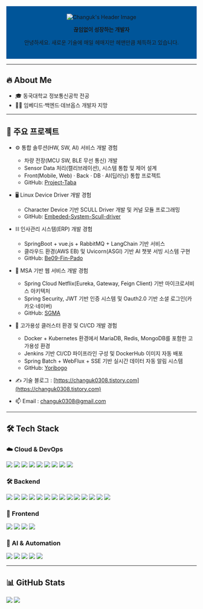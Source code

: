 <!-- 프로필 헤더 -->
<div align="center" style="background-color: #005599; padding: 20px; text-align: center;">
  <img src="https://capsule-render.vercel.app/api?type=Venom&color=005599&height=150&section=header&text=Hello%20World!%20I'm%20Changuk&animation=fadeIn&fontColor=333333&fontSize=40" alt="Changuk's Header Image"/>
<p><b>끊임없이 성장하는 개발자</b></p>
<p>안녕하세요. 새로운 기술에 매일 헤매지만 헤맨만큼 체득하고 있습니다.</p>
</div>

---

## 🔥 About Me
- 🎓 동국대학교 정보통신공학 전공  
- 👨‍💻 임베디드·백엔드·데브옵스 개발자 지망

---

## 📌 주요 프로젝트
- ⚙️ 통합 솔루션(HW, SW, AI) 서비스 개발 경험  
  - 차량 전장(MCU SW, BLE 무선 통신) 개발
  - Sensor Data 처리(캘리브레이션), 시스템 통합 및 제어 설계
  - Front(Mobile, Web) · Back · DB · AI(딥러닝) 통합 프로젝트  
  - GitHub: [Project-Taba](https://github.com/Project-Taba)  

- 🖥️ Linux Device Driver 개발 경험  
  - Character Device 기반 SCULL Driver 개발 및 커널 모듈 프로그래밍  
  - GitHub: [Embeded-System-Scull-driver](https://github.com/Chochanguk/Embeded-System-Scull-driver)

- ⛓️ 인사관리 시스템(ERP) 개발 경험 
  - SpringBoot + vue.js + RabbitMQ + LangChain 기반 서비스
  - 클라우드 환경(AWS EB) 및 Uvicorn(ASGI) 기반 AI 챗봇 서빙 시스템 구현
  - GitHub: [Be09-Fin-Pado](https://github.com/Be09-Fin-Pado)
    
- 🧩 MSA 기반 웹 서비스 개발 경험 
  - Spring Cloud Netflix(Eureka, Gateway, Feign Client) 기반 마이크로서비스 아키텍처
  - Spring Security, JWT 기반 인증 시스템 및 Oauth2.0 기반 소셜 로그인(카카오·네이버)
  - GitHub: [SGMA](https://github.com/Spring-Cooler)
  
- 🧠 고가용성 클러스터 환경 및 CI/CD 개발 경험
  - Docker + Kubernetes 환경에서 MariaDB, Redis, MongoDB를 포함한 고가용성 환경
  - Jenkins 기반 CI/CD 파이프라인 구성 및 DockerHub 이미지 자동 배포
  - Spring Batch + WebFlux + SSE 기반 실시간 데이터 자동 알림 시스템
  - GitHub: [Yoribogo](https://github.com/hanwha-be09-4vengers)

- ✍️ 기술 블로그 : [https://changuk0308.tistory.com](https://changuk0308.tistory.com)  
- 📫 Email : changuk0308@gmail.com  

---

## 🛠 Tech Stack

### ☁️ Cloud & DevOps  
<div align="left">
<img src="https://img.shields.io/badge/Docker-2496ED?style=flat-square&logo=docker&logoColor=white"/>  
<img src="https://img.shields.io/badge/Kubernetes-326CE5?style=flat-square&logo=kubernetes&logoColor=white"/>  
<img src="https://img.shields.io/badge/Nginx-009639?style=flat-square&logo=nginx&logoColor=white"/>  
<img src="https://img.shields.io/badge/Jenkins-D24939?style=flat-square&logo=jenkins&logoColor=white"/>  
<img src="https://img.shields.io/badge/GitHub Actions-2088FF?style=flat-square&logo=githubactions&logoColor=white"/>  
<img src="https://img.shields.io/badge/AWS Beanstalk-232F3E?style=flat-square&logo=amazonaws&logoColor=white"/>  
<img src="https://img.shields.io/badge/Load Balancer-232F3E?style=flat-square&logo=amazonaws&logoColor=white"/>  
<img src="https://img.shields.io/badge/NAT Gateway-232F3E?style=flat-square&logo=amazonaws&logoColor=white"/>  
<img src="https://img.shields.io/badge/Internet Gateway-232F3E?style=flat-square&logo=amazonaws&logoColor=white"/>  
</div>

  

### 🛠️ Backend  
<div align="left">
<img src="https://img.shields.io/badge/SpringBoot-6DB33F?style=flat-square&logo=springboot&logoColor=white"/>  
<img src="https://img.shields.io/badge/JPA-007396?style=flat-square&logo=spring&logoColor=white"/>  
<img src="https://img.shields.io/badge/MyBatis-0052CC?style=flat-square&logo=databricks&logoColor=white"/>  
<img src="https://img.shields.io/badge/QueryDSL-6DB33F?style=flat-square&logo=spring&logoColor=white"/>  
<img src="https://img.shields.io/badge/SpringSecurity-6DB33F?style=flat-square&logo=springsecurity&logoColor=white"/>  
<img src="https://img.shields.io/badge/SpringBatch-6DB33F?style=flat-square&logo=spring&logoColor=white"/>  
<img src="https://img.shields.io/badge/SpringCloudNetflix-46B749?style=flat-square&logo=spring&logoColor=white"/>
<img src="https://img.shields.io/badge/SpringWebFlux-0DBD8B?style=flat-square&logo=spring&logoColor=white"/> 
<img src="https://img.shields.io/badge/SpringWebSocket-6DB33F?style=flat-square&logo=spring&logoColor=white"/>  
<img src="https://img.shields.io/badge/STOMP-800000?style=flat-square&logo=apachekafka&logoColor=white"/>  
<img src="https://img.shields.io/badge/RabbitMQ-FF6600?style=flat-square&logo=rabbitmq&logoColor=white"/>  
<img src="https://img.shields.io/badge/Redis-DC382D?style=flat-square&logo=redis&logoColor=white"/>  
<img src="https://img.shields.io/badge/FastAPI-009688?style=flat-square&logo=fastapi&logoColor=white"/>  
<img src="https://img.shields.io/badge/Uvicorn-121212?style=flat-square&logo=uvicorn&logoColor=white"/>  
</div>


### 🎨 Frontend
<div align="left">
<img src="https://img.shields.io/badge/Vue3-4FC08D?style=flat-square&logo=vue.js&logoColor=white"/>
<img src="https://img.shields.io/badge/Android-3DDC84?style=flat-square&logo=android&logoColor=white"/>
<img src="https://img.shields.io/badge/Flutter-02569B?style=flat-square&logo=flutter&logoColor=white"/>
<img src="https://img.shields.io/badge/EventSource-000000?style=flat-square&logo=javascript&logoColor=white"/>  
</div>
  
### 🤖 AI & Automation  
<div align="left">
<img src="https://img.shields.io/badge/LangChain-000000?style=flat-square&logo=openai&logoColor=white"/>  
<img src="https://img.shields.io/badge/RAG-0052CC?style=flat-square&logo=databricks&logoColor=white"/>  
<img src="https://img.shields.io/badge/Chroma-FF5F6D?style=flat-square&logo=vectorworks&logoColor=white"/>  
<img src="https://img.shields.io/badge/Selenium-43B02A?style=flat-square&logo=selenium&logoColor=white"/>  
<img src="https://img.shields.io/badge/Pandas-150458?style=flat-square&logo=pandas&logoColor=white"/>  
</div>


---

## 📊 GitHub Stats
<div align="left">
<img src="https://github-readme-stats.vercel.app/api?username=Chochanguk&show_icons=true&theme=algolia"/>
  
<a href="https://github.com/anuraghazra/github-readme-stats">
<img src="https://github-readme-stats.vercel.app/api/top-langs/?username=Chochanguk&layout=compact&theme=dark" />
</a>

</div>
